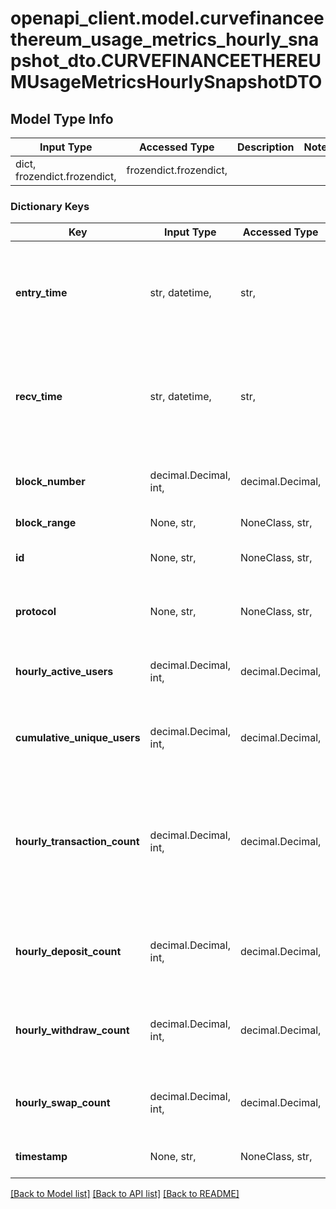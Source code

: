 # openapi_client.model.curvefinanceethereum_usage_metrics_hourly_snapshot_dto.CURVEFINANCEETHEREUMUsageMetricsHourlySnapshotDTO

## Model Type Info
Input Type | Accessed Type | Description | Notes
------------ | ------------- | ------------- | -------------
dict, frozendict.frozendict,  | frozendict.frozendict,  |  | 

### Dictionary Keys
Key | Input Type | Accessed Type | Description | Notes
------------ | ------------- | ------------- | ------------- | -------------
**entry_time** | str, datetime,  | str,  |  | [optional] value must conform to RFC-3339 date-time
**recv_time** | str, datetime,  | str,  |  | [optional] value must conform to RFC-3339 date-time
**block_number** | decimal.Decimal, int,  | decimal.Decimal,  | Number of block in which entity was recorded. | [optional] value must be a 64 bit integer
**block_range** | None, str,  | NoneClass, str,  |  | [optional] 
**id** | None, str,  | NoneClass, str,  | ID is # of days since Unix epoch time | [optional] 
**protocol** | None, str,  | NoneClass, str,  | Protocol this snapshot is associated with | [optional] 
**hourly_active_users** | decimal.Decimal, int,  | decimal.Decimal,  | Number of unique daily active users | [optional] value must be a 32 bit integer
**cumulative_unique_users** | decimal.Decimal, int,  | decimal.Decimal,  | Number of cumulative unique users | [optional] value must be a 32 bit integer
**hourly_transaction_count** | decimal.Decimal, int,  | decimal.Decimal,  | Total number of transactions occurred in an hour. Transactions include all entities that implement the Event interface. | [optional] value must be a 32 bit integer
**hourly_deposit_count** | decimal.Decimal, int,  | decimal.Decimal,  | Total number of deposits (add liquidity) in an hour | [optional] value must be a 32 bit integer
**hourly_withdraw_count** | decimal.Decimal, int,  | decimal.Decimal,  | Total number of withdrawals (remove liquidity) in an hour | [optional] value must be a 32 bit integer
**hourly_swap_count** | decimal.Decimal, int,  | decimal.Decimal,  | Total number of trades (swaps) in an hour | [optional] value must be a 32 bit integer
**timestamp** | None, str,  | NoneClass, str,  | Timestamp of this snapshot | [optional] 

[[Back to Model list]](../../README.md#documentation-for-models) [[Back to API list]](../../README.md#documentation-for-api-endpoints) [[Back to README]](../../README.md)

